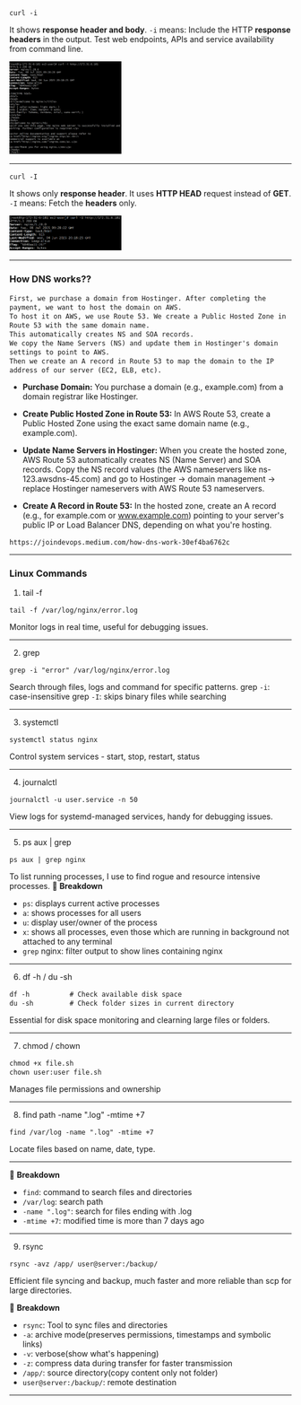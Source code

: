 ```
curl -i
```
It shows **response header and body**.
`-i` means: Include the HTTP **response headers** in the output.
Test web endpoints, APIs and service availability from command line.

<img src="image.png" alt="curl -I" width="200"/>

---

```
curl -I
```
It shows only **response header**.
It uses **HTTP HEAD** request instead of **GET**.
`-I` means: Fetch the **headers** only.

<img src="image-1.png" alt="curl -I" width="200"/>

---

### **How DNS works??**

```
First, we purchase a domain from Hostinger. After completing the payment, we want to host the domain on AWS.
To host it on AWS, we use Route 53. We create a Public Hosted Zone in Route 53 with the same domain name.
This automatically creates NS and SOA records.
We copy the Name Servers (NS) and update them in Hostinger's domain settings to point to AWS.
Then we create an A record in Route 53 to map the domain to the IP address of our server (EC2, ELB, etc).
```

- **Purchase Domain:**
  You purchase a domain (e.g., example.com) from a domain registrar like Hostinger.

- **Create Public Hosted Zone in Route 53:**
  In AWS Route 53, create a Public Hosted Zone using the exact same domain name (e.g., example.com).

- **Update Name Servers in Hostinger:**
  When you create the hosted zone, AWS Route 53 automatically creates NS (Name Server) and SOA records.
  Copy the NS record values (the AWS nameservers like ns-123.awsdns-45.com) and go to Hostinger → domain management → replace Hostinger nameservers with AWS Route 53 nameservers.

- **Create A Record in Route 53:**
  In the hosted zone, create an A record (e.g., for example.com or www.example.com) pointing to your server's public IP or Load Balancer DNS, depending on what you're hosting.

```
https://joindevops.medium.com/how-dns-work-30ef4ba6762c
```
---

### **Linux Commands**
1. tail -f
```
tail -f /var/log/nginx/error.log
```
Monitor logs in real time, useful for debugging issues.

---

2. grep
```
grep -i "error" /var/log/nginx/error.log
```
Search through files, logs and command for specific patterns.
grep `-i`: case-insensitive
grep `-I`: skips binary files while searching

---

3. systemctl
```
systemctl status nginx
```
Control system services - start, stop, restart, status

---

4. journalctl
```
journalctl -u user.service -n 50
```
View logs for systemd-managed services, handy for debugging issues.

---

5. ps aux | grep
```
ps aux | grep nginx
```
To list running processes, I use to find rogue and resource intensive processes.
🧱 **Breakdown**
- `ps`: displays current active processes
- `a`: shows processes for all users
- `u`: display user/owner of the process
- `x`: shows all processes, even those which are running in background not attached to any terminal
- `grep` nginx: filter output to show lines containing nginx

---

6. df -h / du -sh
```
df -h          # Check available disk space
du -sh         # Check folder sizes in current directory
```
Essential for disk space monitoring and clearning large files or folders.

---

7. chmod / chown
```
chmod +x file.sh
chown user:user file.sh
```
Manages file permissions and ownership

---

8. find path -name ".log" -mtime +7
```
find /var/log -name ".log" -mtime +7
```
Locate files based on name, date, type.

---

🧱 **Breakdown**
- `find`: command to search files and directories
- `/var/log`: search path
- `-name ".log"`: search for files ending with .log
- `-mtime +7`: modified time is more than 7 days ago

---

9. rsync
```
rsync -avz /app/ user@server:/backup/
```
Efficient file syncing and backup, much faster and more reliable than scp for large directories.

🧱 **Breakdown**
- `rsync`: Tool to sync files and directories
- `-a`: archive mode(preserves permissions, timestamps and symbolic links)
- `-v`: verbose(show what's happening)
- `-z`: compress data during transfer for faster transmission
- `/app/`: source directory(copy content only not folder)
- `user@server:/backup/`: remote destination

---